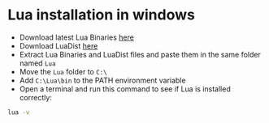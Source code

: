 # Lua installation in windows

- Download latest Lua Binaries [here](https://luabinaries.sourceforge.net)
- Download LuaDist [here](https://luadist.org/repository/)
- Extract Lua Binaries and LuaDist files and paste them in the same folder named `Lua`
- Move the `Lua` folder to `C:\`
- Add `C:\Lua\bin` to the PATH environment variable
- Open a terminal and run this command to see if Lua is installed correctly:
```bash
lua -v
```